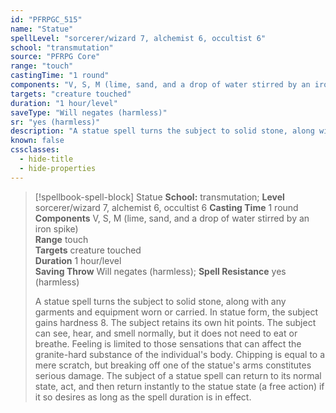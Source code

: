 ```yaml
---
id: "PFRPGC_515"
name: "Statue"
spellLevel: "sorcerer/wizard 7, alchemist 6, occultist 6"
school: "transmutation"
source: "PFRPG Core"
range: "touch"
castingTime: "1 round"
components: "V, S, M (lime, sand, and a drop of water stirred by an iron spike)"
targets: "creature touched"
duration: "1 hour/level"
saveType: "Will negates (harmless)"
sr: "yes (harmless)"
description: "A statue spell turns the subject to solid stone, along with any garments and equipment worn or carried. In statue form, the subject gains hardness 8. The subject retains its own hit points.  The subject can see, hear, and smell normally, but it does not need to eat or breathe. Feeling is limited to those sensations that can affect the granite-hard substance of the individual's body.  Chipping is equal to a mere scratch, but breaking off one of the statue's arms constitutes serious damage. The subject of a statue spell can return to its normal state, act, and then return instantly to the statue state (a free action) if it so desires as long as the spell duration is in effect."
known: false
cssclasses:
  - hide-title
  - hide-properties
---
```


> [!spellbook-spell-block] Statue
> **School:** transmutation; **Level** sorcerer/wizard 7, alchemist 6, occultist 6
> **Casting Time** 1 round  
> **Components** V, S, M (lime, sand, and a drop of water stirred by an iron spike)  
> **Range** touch  
> **Targets** creature touched  
> **Duration** 1 hour/level  
> **Saving Throw** Will negates (harmless); **Spell Resistance** yes (harmless)
> 
> A statue spell turns the subject to solid stone, along with any garments and equipment worn or carried. In statue form, the subject gains hardness 8. The subject retains its own hit points.  The subject can see, hear, and smell normally, but it does not need to eat or breathe. Feeling is limited to those sensations that can affect the granite-hard substance of the individual's body.  Chipping is equal to a mere scratch, but breaking off one of the statue's arms constitutes serious damage. The subject of a statue spell can return to its normal state, act, and then return instantly to the statue state (a free action) if it so desires as long as the spell duration is in effect.
